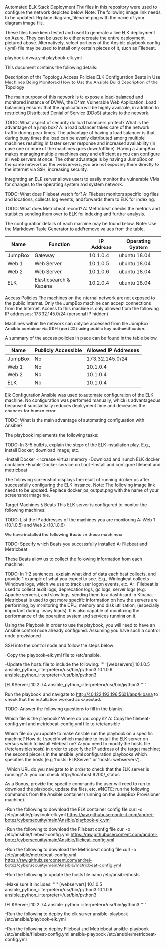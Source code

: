 Automated ELK Stack Deployment
The files in this repository were used to configure the network depicted below.
Note: The following image link needs to be updated. Replace diagram_filename.png with the name of your diagram image file.

These files have been tested and used to generate a live ELK deployment on Azure. They can be used to either recreate the entire deployment pictured above. Alternatively, select portions of the Ansible playbook config (.yml) file may be used to install only certain pieces of it, such as Filebeat.

playbook-dvwa.yml
playbook-elk.yml

This document contains the following details:

Description of the Topologu
Access Policies
ELK Configuration
Beats in Use
Machines Being Monitored
How to Use the Ansible Build
Description of the Topology

The main purpose of this network is to expose a load-balanced and monitored instance of DVWA, the D*mn Vulnerable Web Application.
Load balancing ensures that the application will be highly available, in addition to restricting Distributed Denial of Service (DDoS) attacks to the network.

TODO: What aspect of security do load balancers protect? What is the advantage of a jump box?
A: a load balancer takes care of the network traffic during peak times. The advantage of having a load balancer is that during busy times the load can be evenly distributed among multiple machines resulting in faster server response and increased availability (in case one or more of the machines goes down/offline). Having a JumpBox makes managing multiple machines easy and efficient as you can configure all web servers at once. The other advantage is by having a JumpBox on the same network as the webservers, you are not exposing them directly to the internet via SSH, increasing security.

Integrating an ELK server allows users to easily monitor the vulnerable VMs for changes to the operating system and system network.

TODO: What does Filebeat watch for?
A: Filebeat monitors specific log files and locations, collects log events, and forwards them to ELK for indexing.

TODO: What does Metricbeat record?
A: Metricbeat checks the metrics and statistics sending them over to ELK for indexing and further analysis.

The configuration details of each machine may be found below.
Note: Use the Markdown Table Generator to add/remove values from the table.

| Name    | Function               | IP Address | Operating System |
|---------|------------------------|------------|------------------|
| JumpBox | Gateway                | 10.1.0.4   | ubuntu 18.04     |
| Web 1   | Web Server             | 10.1.0.5   | ubuntu 18.04     |
| Web 2   | Web Server             | 10.1.0.6   | ubuntu 18.04     |
| ELK     | Elasticsearch & Kabana | 10.2.0.4   | ubuntu 18.04     |

Access Policies
The machines on the internal network are not exposed to the public Internet.
Only the JumpBox machine can accept connections from the Internet. Access to this machine is only allowed from the following IP addresses: 173.32.145.0/24 (personal IP hidden)

Machines within the network can only be accessed from the JumpBox Ansible container via SSH (port 22) using public key authentification.

A summary of the access policies in place can be found in the table below.

| Name    | Publicly Accessible | Allowed IP Addresses |
|---------|---------------------|----------------------|
| JumpBox | No                  | 173.32.145.0/24      |
| Web 1   | No                  | 10.1.0.4             |
| Web 2   | No                  | 10.1.0.4             |
| ELK     | No                  | 10.1.0.4             |

Elk Configuration
Ansible was used to automate configuration of the ELK machine. No configuration was performed manually, which is advantageous because it substantially reduces deployment time and decreases the chances for human error.

TODO: What is the main advantage of automating configuration with Ansible?

The playbook implements the following tasks:

TODO: In 3-5 bullets, explain the steps of the ELK installation play. E.g., install Docker; download image; etc.

-Install Docker
-Increase virtual memory
-Download and launch ELK docker container
-Enable Docker service on boot
-Install and configure filebeat and metricbeat

The following screenshot displays the result of running docker ps after successfully configuring the ELK instance.
Note: The following image link needs to be updated. Replace docker_ps_output.png with the name of your screenshot image file.

Target Machines & Beats
This ELK server is configured to monitor the following machines:

TODO: List the IP addresses of the machines you are monitoring
A: Web 1 (10.1.0.5) and Web 2 (10.1.0.6)

We have installed the following Beats on these machines:

TODO: Specify which Beats you successfully installed
A: Filebeat and Metricbeat

These Beats allow us to collect the following information from each machine:

TODO: In 1-2 sentences, explain what kind of data each beat collects, and provide 1 example of what you expect to see. E.g., Winlogbeat collects Windows logs, which we use to track user logon events, etc.
A: 
-Filebeat is used to collect audit logs, deprecation logs, gc logs, server logs (e.g. Apache servers), and slow logs, sending them to a dashboard in Kibana.
-Metricbeat is used to get more specific information on how the servers are performing, by monitoring the CPU, memory and disk utilization, (especially important during heavy loads). It is also capable of monitoring the performance of the operating system and services running on it.

Using the Playbook
In order to use the playbook, you will need to have an Ansible control node already configured. Assuming you have such a control node provisioned:

SSH into the control node and follow the steps below:

-Copy the playbook-elk.yml file to /etc/ansible. 

-Update the hosts file to include the following:
''''
[webservers]
10.1.0.5 ansible_python_interpreter=/usr/bin/python3
10.1.0.6 ansible_python_interpreter=/usr/bin/python3

[ELKServer]
10.2.0.4 ansible_python_interpreter=/usr/bin/python3
''''

Run the playbook, and navigate to http://40.122.193.196:5601/app/kibana to check that the installation worked as expected.

TODO: Answer the following questions to fill in the blanks:

Which file is the playbook? Where do you copy it?
A: Copy the filebeat-config.yml and metricbeat-config.yml file to /etc/ansible

Which file do you update to make Ansible run the playbook on a specific machine? How do I specify which machine to install the ELK server on versus which to install Filebeat on?
A: you need to modify the hosts file (/etc/ansible/hosts) in order to specify the IP address of the target machine; the second piece is in the ansible .yml configuration playbooks which specifies the hosts (e.g 'hosts: ELKServer' or 'hosts: webservers').

_Which URL do you navigate to in order to check that the ELK server is running?
A: you can check http://localhost:9200/_status

As a Bonus, provide the specific commands the user will need to run to download the playbook, update the files, etc.
#NOTE: run the following commands from the Ansible container (running on the JumpBox Provisioner machine). 

-Run the following to download the ELK container config file
curl -o /etc/ansible/playbook-elk.yml https://raw.githubusercontent.com/andrei-botez/cybersecurity/main/Ansible/playbook-elk.yml

-Run the following to download the Filebeat config file
curl -o /etc/ansible/filebeat-config.yml https://raw.githubusercontent.com/andrei-botez/cybersecurity/main/Ansible/filebeat-config.yml

-Run the following to download the Metricbeat config file
curl -o /etc/ansible/metricbeat-config.yml https://raw.githubusercontent.com/andrei-botez/cybersecurity/main/Ansible/metricbeat-config.yml

-Run the following to update the hosts file
nano /etc/ansible/hosts

-Make sure it includes:
''''
[webservers]
10.1.0.5 ansible_python_interpreter=/usr/bin/python3
10.1.0.6 ansible_python_interpreter=/usr/bin/python3

[ELKServer]
10.2.0.4 ansible_python_interpreter=/usr/bin/python3
''''

-Run the following to deploy the elk server
ansible-playbook /etc/ansible/playbook-elk.yml

-Run the following to deploy Filebeat and Metricbeat
ansible-playbook /etc/ansible/filebeat-config.yml
ansible-playbook /etc/ansible/metricbeat-config.yml
